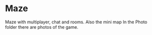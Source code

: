 # Maze
Maze with multiplayer, chat and rooms. Also the mini map
In the Photo folder there are photos of the game.
